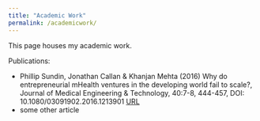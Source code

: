 ```yaml
---
title: "Academic Work"
permalink: /academicwork/
---
```

This page houses my academic work.

Publications:
+ Phillip Sundin, Jonathan Callan & Khanjan Mehta (2016) Why do entrepreneurial mHealth ventures in the developing world fail to scale?, Journal of Medical Engineering & Technology, 40:7-8, 444-457, DOI: 10.1080/03091902.2016.1213901 [URL](https://www.tandfonline.com/doi/abs/10.1080/03091902.2016.1213901)
+ some other article
